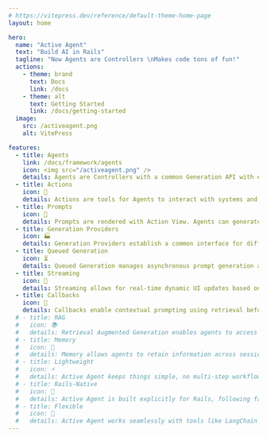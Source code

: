 ```yaml
---
# https://vitepress.dev/reference/default-theme-home-page
layout: home

hero:
  name: "Active Agent"
  text: "Build AI in Rails"
  tagline: "Now Agents are Controllers \nMakes code tons of fun!"
  actions:
    - theme: brand
      text: Docs
      link: /docs
    - theme: alt
      text: Getting Started
      link: /docs/getting-started
  image:
    src: /activeagent.png
    alt: VitePress

features:
  - title: Agents
    link: /docs/framework/agents
    icon: <img src="/activeagent.png" />
    details: Agents are Controllers with a common Generation API with enhanced memory and tooling.
  - title: Actions 
    icon: 🦾
    details: Actions are tools for Agents to interact with systems and code.
  - title: Prompts
    icon: 📝
    details: Prompts are rendered with Action View. Agents can generate content using Action View.
  - title: Generation Providers
    icon: 🏭
    details: Generation Providers establish a common interface for different AI service providers.
  - title: Queued Generation
    icon: ⏳
    details: Queued Generation manages asynchronous prompt generation and response cycles with Active Job.
  - title: Streaming
    icon: 📡
    details: Streaming allows for real-time dynamic UI updates based on user & agent interactions, enhancing user experience and responsiveness in AI-driven applications.
  - title: Callbacks
    icon: 🔄
    details: Callbacks enable contextual prompting using retrieval before_action or persistence after_generation.
  # - title: RAG 
  #   icon: 📚
  #   details: Retrieval Augmented Generation enables agents to access external data sources, enhancing their capabilities and providing more accurate and contextually relevant responses. While RAG has become synonymous with vector databases, it can also be used with traditional databases.
  # - title: Memory
  #   icon: 🧠
  #   details: Memory allows agents to retain information across sessions, enabling personalized and context-aware interactions with users.
  # - title: Lightweight
  #   icon: ⚡
  #   details: Active Agent keeps things simple, no multi-step workflows or unnecessary complexity. It integrates directly into your Rails app with clear separation of concerns, making AI features easy to implement and maintain. With less than 10 lines of code, you can ship an AI feature.
  # - title: Rails-Native
  #   icon: 🚀
  #   details: Active Agent is built explicitly for Rails, following familiar patterns for concise, effortless integrations with your existing stack. It is the only comprehensive solution that truly embraces Rails conventions.
  # - title: Flexible
  #   icon: 🧩
  #   details: Active Agent works seamlessly with tools like LangChain Ruby, pgvector, and the neighbors gem. Its agent-based architecture handles tool calls, renders prompts, and generates vector embeddings for pgvector with ease.
---
```


